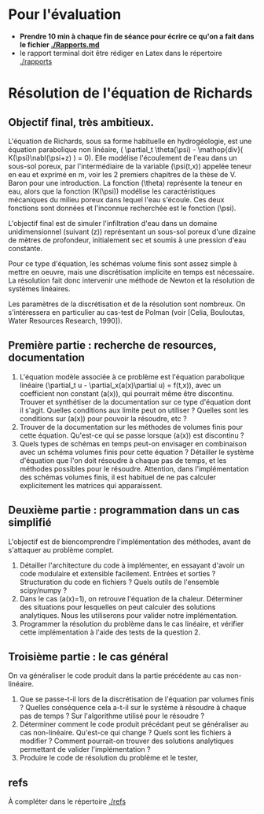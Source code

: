 # Pour l'évaluation

-   **Prendre 10 min à chaque fin de séance pour écrire ce qu'on a fait dans le
    fichier [./Rapports.md](./Rapports.md)**
-   le rapport terminal doit être rédiger en Latex dans le répertoire [./rapports](rapports)

# Résolution de l'équation de Richards

## Objectif final, très ambitieux.

L'équation de Richards, sous sa forme habituelle en hydrogéologie, est une
équation parabolique non linéaire, \( \partial_t \theta(\psi) - \mathop{div}(
K(\psi)\nabl(\psi+z) ) = 0\). Elle modélise l'écoulement de l'eau dans un
sous-sol poreux, par l'intermédiaire de la variable \(\psi(t,x)\) appelée teneur
en eau et exprimé en m, voir les 2 premiers chapitres de la thèse de V. Baron
pour une introduction. La fonction \(\theta\) représente la teneur en eau, alors
que la fonction \(K(\psi)\) modélise les caractéristiques mécaniques du milieu
poreux dans lequel l'eau s'écoule. Ces deux fonctions sont données et l'inconnue
recherchée est le fonction \(\psi\).

L'objectif final est de simuler l'infiltration d'eau dans un domaine
unidimensionnel (suivant \(z\)) représentant un sous-sol poreux d'une dizaine de
mètres de profondeur, initialement sec et soumis à une pression d'eau
constante. 

Pour ce type d'équation, les schémas volume finis sont assez simple à mettre en
oeuvre, mais une discrétisation implicite en temps est nécessaire. La résolution
fait donc intervenir une méthode de Newton et la résolution de systèmes
linéaires. 

Les paramètres de la discrétisation et de la résolution sont nombreux. On
s'intéressera en particulier au cas-test de Polman (voir [Celia, Bouloutas,
Water Resources Research, 1990]).

## Première partie : recherche de resources, documentation

1.  L'équation modèle associée à ce problème est l'équation parabolique linéaire
    \(\partial_t u - \partial_x(a(x)\partial u) = f(t,x)\), avec un coefficient non
    constant \(a(x)\), qui pourrait même être discontinu. Trouver et synthétiser de
    la documentation sur ce type d'équation dont il s'agit. Quelles conditions
    aux limite peut on utiliser ? Quelles sont les conditions sur \(a(x)\) pour
    pouvoir la résoudre, etc ?
2.  Trouver de la documentation sur les méthodes de volumes finis pour cette
    équation. Qu'est-ce qui se passe lorsque \(a(x)\) est discontinu ?
3.  Quels types de schémas en temps peut-on envisager en combinaison avec un
    schéma volumes finis pour cette équation ? Détailler le système d'équation
    que l'on doit résoudre à chaque pas de temps, et les méthodes possibles pour
    le résoudre. Attention, dans l'implémentation des schémas volumes finis, il
    est habituel de ne pas calculer explicitement les matrices qui apparaissent.

## Deuxième partie : programmation dans un cas simplifié

L'objectif est de biencomprendre l'implémentation des méthodes, avant de
s'attaquer au problème complet.

1.  Détailler l'architecture du code à implémenter, en essayant d'avoir un code
    modulaire et extensible facilement. Entrées et sorties ? Structuration du
    code en fichiers ? Quels outils de l'ensemble scipy/numpy ?
2.  Dans le cas \(a(x)=1\), on retrouve l'équation de la chaleur. Déterminer des
    situations pour lesquelles on peut calculer des solutions analytiques. Nous
    les utiliserons pour valider notre implémentation.
3.  Programmer la résolution du problème dans le cas linéaire, et vérifier cette
    implémentation à l'aide des tests de la question 2.

## Troisième partie : le cas général

On va généraliser le code produit dans la partie précédente au cas non-linéaire.

1.  Que se passe-t-il lors de la discrétisation de l'équation par volumes finis ?
    Quelles conséquence cela a-t-il sur le système à résoudre à chaque pas de
    temps ? Sur l'algorithme utilisé pour le résoudre ?
2.  Déterminer comment le code produit précédant peut se généraliser au cas
    non-linéaire. Qu'est-ce qui change ? Quels sont les fichiers à modifier ?
    Comment pourrait-on trouver des solutions analytiques permettant de valider
    l'implémentation ?
3.  Produire le code de résolution du problème et le tester,

## refs

À compléter dans le répertoire [./refs](./refs)
